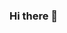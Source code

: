 ### Hi there 👋

<!--
**LopesLeandro/LopesLeandro** is a ✨ _special_ ✨ repository because its `README.md` (this file) appears on your GitHub profile.

![TOP Linguagens](https://github-readme-stats.vercel.app/api/top-langs/?username=LopesLeandro&layout=compact&theme=dracula)
